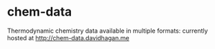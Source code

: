 chem-data
=========

Thermodynamic chemistry data available in multiple formats: currently hosted at http://chem-data.davidhagan.me
